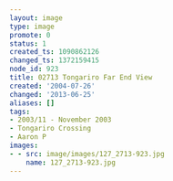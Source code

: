 ```yaml
---
layout: image
type: image
promote: 0
status: 1
created_ts: 1090862126
changed_ts: 1372159415
node_id: 923
title: 02713 Tongariro Far End View
created: '2004-07-26'
changed: '2013-06-25'
aliases: []
tags:
- 2003/11 - November 2003
- Tongariro Crossing
- Aaron P
images:
- - src: image/images/127_2713-923.jpg
    name: 127_2713-923.jpg
---
```


